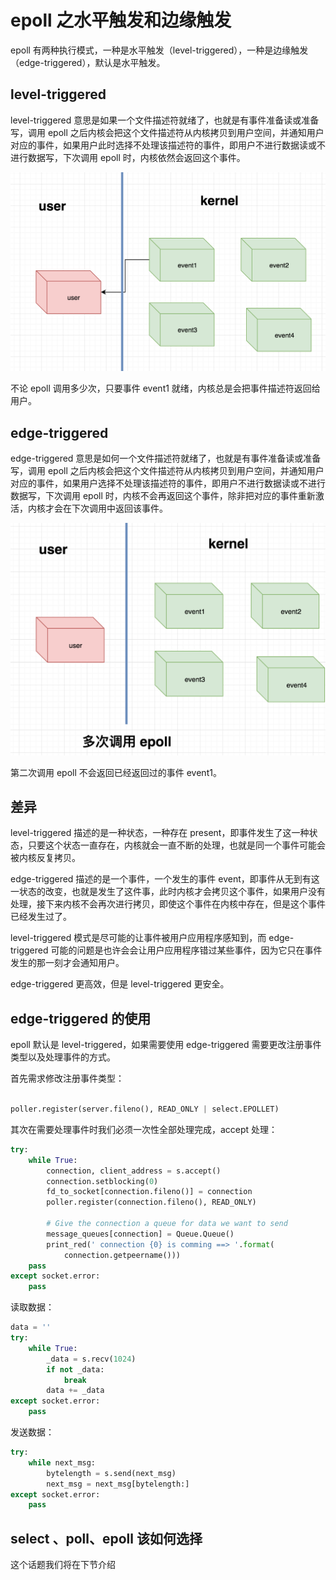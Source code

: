 # epoll 之水平触发和边缘触发

epoll 有两种执行模式，一种是水平触发（level-triggered），一种是边缘触发（edge-triggered），默认是水平触发。

## level-triggered

level-triggered 意思是如果一个文件描述符就绪了，也就是有事件准备读或准备写，调用 epoll 之后内核会把这个文件描述符从内核拷贝到用户空间，并通知用户对应的事件，如果用户此时选择不处理该描述符的事件，即用户不进行数据读或不进行数据写，下次调用 epoll 时，内核依然会返回这个事件。

![](imgs/QQ20180619-232853@2x.png)

不论 epoll 调用多少次，只要事件 event1 就绪，内核总是会把事件描述符返回给用户。

## edge-triggered


edge-triggered 意思是如何一个文件描述符就绪了，也就是有事件准备读或准备写，调用 epoll 之后内核会把这个文件描述符从内核拷贝到用户空间，并通知用户对应的事件，如果用户选择不处理该描述符的事件，即用户不进行数据读或不进行数据写，下次调用 epoll 时，内核不会再返回这个事件，除非把对应的事件重新激活，内核才会在下次调用中返回该事件。

![](imgs/QQ20180619-233500@2x.png)

第二次调用 epoll 不会返回已经返回过的事件 event1。


## 差异

level-triggered 描述的是一种状态，一种存在 present，即事件发生了这一种状态，只要这个状态一直存在，内核就会一直不断的处理，也就是同一个事件可能会被内核反复拷贝。


edge-triggered 描述的是一个事件，一个发生的事件 event，即事件从无到有这一状态的改变，也就是发生了这件事，此时内核才会拷贝这个事件，如果用户没有处理，接下来内核不会再次进行拷贝，即使这个事件在内核中存在，但是这个事件已经发生过了。


level-triggered 模式是尽可能的让事件被用户应用程序感知到，而 edge-triggered 可能的问题是也许会会让用户应用程序错过某些事件，因为它只在事件发生的那一刻才会通知用户。


edge-triggered 更高效，但是 level-triggered 更安全。


## edge-triggered 的使用

epoll 默认是 level-triggered，如果需要使用 edge-triggered 需要更改注册事件类型以及处理事件的方式。

首先需求修改注册事件类型：
```python

poller.register(server.fileno(), READ_ONLY | select.EPOLLET)
```

其次在需要处理事件时我们必须一次性全部处理完成，accept 处理：
```python
try:
    while True:
        connection, client_address = s.accept()
        connection.setblocking(0)
        fd_to_socket[connection.fileno()] = connection
        poller.register(connection.fileno(), READ_ONLY)

        # Give the connection a queue for data we want to send
        message_queues[connection] = Queue.Queue()
        print_red(' connection {0} is comming ==> '.format(
            connection.getpeername()))
    pass
except socket.error:
    pass
```

读取数据：
```python
data = ''
try:
    while True:
        _data = s.recv(1024)
        if not _data:
            break
        data += _data
except socket.error:
    pass

```

发送数据：
```python
try:
    while next_msg:
        bytelength = s.send(next_msg)
        next_msg = next_msg[bytelength:]
except socket.error:
    pass
```

## select 、poll、epoll 该如何选择

这个话题我们将在下节介绍